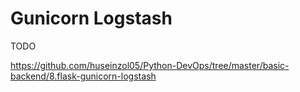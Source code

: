 # Gunicorn Logstash

TODO

https://github.com/huseinzol05/Python-DevOps/tree/master/basic-backend/8.flask-gunicorn-logstash
